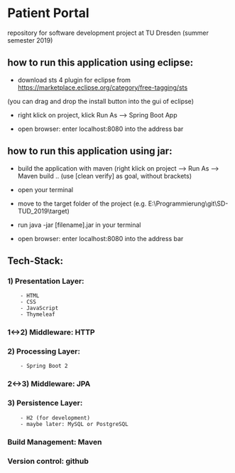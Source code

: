 # Patient Portal
repository for software development project at TU Dresden (summer semester 2019)

## how to run this application using eclipse:


- download sts 4 plugin for eclipse from 
https://marketplace.eclipse.org/category/free-tagging/sts

(you can drag and drop the install button into the gui of eclipse)

- right klick on project, klick Run As --> Spring Boot App

- open browser: enter localhost:8080 into the address bar

## how to run this application using jar:


- build the application with maven (right klick on project --> Run As --> Maven build ..
(use [clean verify] as goal, without brackets)

- open your terminal

- move to the target folder of the project
(e.g. E:\Programmierung\git\SD-TUD_2019\target)

- run java -jar [filename].jar in your terminal 

- open browser: enter localhost:8080 into the address bar

## Tech-Stack:

### 1) Presentation Layer:
		- HTML
		- CSS
		- JavaScript
		- Thymeleaf
		
### 1<->2) Middleware: HTTP

### 2) Processing Layer:
		- Spring Boot 2

### 2<->3) Middleware: JPA

###	3) Persistence Layer:
		- H2 (for development)
		- maybe later: MySQL or PostgreSQL 

### Build Management: 	Maven
### Version control: 	github